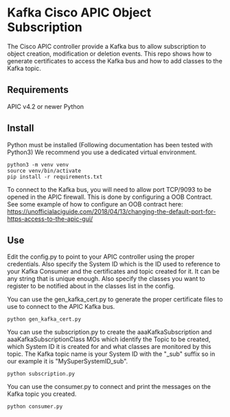 # Kafka Cisco APIC Object Subscription

The Cisco APIC controller provide a Kafka bus to allow subscription to object creation, modification or deletion events. This repo shows how to generate certificates to access the Kafka bus and how to add classes to the Kafka topic.

## Requirements
APIC v4.2 or newer
Python

## Install
Python must be installed (Following documentation has been tested with Python3)
We recommend you use a dedicated virtual environment.

```
python3 -m venv venv
source venv/bin/activate
pip install -r requirements.txt
```

To connect to the Kafka bus, you will need to allow port TCP/9093 to be opened in the APIC firewall.
This is done by configuring a OOB Contract. See some example of how to configure an OOB contract here: https://unofficialaciguide.com/2018/04/13/changing-the-default-port-for-https-access-to-the-apic-gui/

## Use
Edit the config.py to point to your APIC controller using the proper credentials. 
Also specify the System ID which is the ID used to reference to your Kafka Consumer and the certificates and topic created for it.
It can be any string that is unique enough.
Also specify the classes you want to register to be notified about in the classes list in the config.

You can use the gen_kafka_cert.py to generate the proper certificate files to use to connect to the APIC Kafka bus.
```
python gen_kafka_cert.py
```

You can use the subscription.py to create the aaaKafkaSubscription and aaaKafkaSubscriptionClass MOs which identify the Topic to be created, which System ID it is created for and what classes are monitored by this topic.
The Kafka topic name is your System ID with the "_sub" suffix so in our example it is "MySuperSystemID_sub".
```
python subscription.py
```

You can use the consumer.py to connect and print the messages on the Kafka topic you created.
```
python consumer.py
```